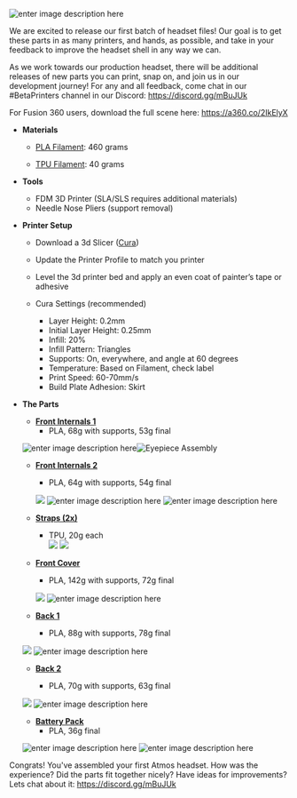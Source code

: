 
![enter image description here](https://lh3.googleusercontent.com/43BG5MUEyx7X-owoL4x_4E0_WkKS_zfmk8UUg_qK5pMBhJnRpMWrpGYay-QIOLux_W41EVIwOJo)

We are excited to release our first batch of headset files! Our goal is to get these parts in as many printers, and hands, as possible, and take in your feedback to improve the headset shell in any way we can.

As we work towards our production headset, there will be additional releases of new parts you can print, snap on, and join us in our development journey! 
For any and all feedback, come chat in our #BetaPrinters channel in our Discord: https://discord.gg/mBuJUk

For Fusion 360 users, download the full scene here: https://a360.co/2IkElyX

 -   **Materials**

		-  	[PLA Filament](https://www.amazon.com/HATCHBOX-3D-Filament-Dimensional-Accuracy/dp/B00J0GMMP6/ref=asc_df_B00J0GMMP6/?tag=hyprod-20&linkCode=df0&hvadid=312157487430&hvpos=1o3&hvnetw=g&hvrand=8594393979776861531&hvpone=&hvptwo=&hvqmt=&hvdev=c&hvdvcmdl=&hvlocint=&hvlocphy=9031945&hvtargid=pla-381707140557&psc=1): 460 grams 
	    
		-   [TPU Filament](https://www.amazon.com/NinjaTek-CHEETAH-Flexible-Filament-1-75MM/dp/B01J6KKT9G/ref=sr_1_1_sspa?keywords=ninjatek+cheetah+snow&qid=1559183691&s=industrial&sr=1-1-spons&psc=1): 40 grams
    

 -   **Tools**
		-   FDM 3D Printer (SLA/SLS requires additional materials)
		-  Needle Nose Pliers (support removal)
    
 -   **Printer Setup**
   
		-   Download a 3d Slicer ([Cura](https://ultimaker.com/en/products/ultimaker-cura-software?utm_source=cura&utm_medium=software&utm_campaign=sw-update))
	    
		-   Update the Printer Profile to match you printer
	    
		-   Level the 3d printer bed and apply an even coat of painter’s tape or adhesive
	    
		-   Cura Settings (recommended)
			-   Layer Height: 0.2mm
			-   Initial Layer Height: 0.25mm
			-   Infill: 20%
			-   Infill Pattern: Triangles
			-   Supports: On, everywhere, and angle at 60 degrees
			-   Temperature: Based on Filament, check label
			-   Print Speed: 60-70mm/s
			-   Build Plate Adhesion: Skirt



 - **The Parts**

	 -  [**Front Internals 1**](https://github.com/atmosxr/atmos-cad/tree/master/Front_Internals_1)
		 - PLA, 68g with supports, 53g final
		 
	![enter image description here](https://lh3.googleusercontent.com/zY8tWkmXOvHNCb9LZ8arov31gRxmtPkGfmMVptRgfzbejozMas6UqnZeHhSguALWV7Z6ok_W6XY "Front Internals 1 Buildplate")![](https://lh3.googleusercontent.com/VrCWfXrNbtdqF6I5mEuiBugP82HZQwREIaESiNfEVnXrOZwyqUmh3fE6zC4RFpQbkuDIfNP3d5s "Eyepiece Assembly")

	-   [**Front Internals 2**](https://github.com/atmosxr/atmos-cad/tree/master/Front_Internals_2)
	    
	    -   PLA, 64g with supports, 54g final
	        
		![
	](https://lh3.googleusercontent.com/LP5xGYyEAo-bthTDHuyKmHNj0INaOtTDWn_kIS0RymaTBsmcZ82dtmfkfGzX65-_4D96mPaCVNQ "Front Internals 2 Buildplate")
	![enter image description here](https://lh3.googleusercontent.com/0xrP6mluJkvQsQl6rsxD-ChbcBjtATUkMHjW_Grtl6D0MRo1Rx_y9mofzgxFojF5t4LUqafcC4s)
	       ![enter image description here](https://lh3.googleusercontent.com/6wicVMBEAnqODwlhhCknw6UQdv83xdO_pPiFaEBz5T98ZjTzQ5RlNs-REnpH8qJqyaoCgrUvffw)

	-  [**Straps (2x)**](https://github.com/atmosxr/atmos-cad/tree/master/Straps)
	    
	    -   TPU, 20g each	        
	![
	](https://lh3.googleusercontent.com/nK1uMrTk8aYANSvr6kSVQnJUjk0M-x63WVEzPeWumgTD0R8JXCID6Fi3J5xphKRtEp-DnRWLSxM "Strap")
![
](https://lh3.googleusercontent.com/KoEa010QMkeBs816nCAsqLpbbUYrDMS1I3RpDZTlfXUeLmc_9Ihbbj4Lm1WzTgYG_cEohm0qnbo "Straps_Assembly")
	-   [**Front Cover**](https://github.com/atmosxr/atmos-cad/tree/master/Front_Cover)
	    
	    -   PLA, 142g with supports, 72g final
		        
		![
	](https://lh3.googleusercontent.com/S5l0a2l1asN2iw1S36M-8Hdx41qS5ZerEFxXQd99gdBbX567aUR9qok_LWfHX3F1uln1OLndUwY "FrontCover")
![enter image description here](https://lh3.googleusercontent.com/XgpglyUPkGZkQ6Q9WR6Rk2bXDG4aEQ9pVupDm_iCcCWic6jvFXTG6VpL5AWPbORxwpF-0Xhx790 "FrontCover_Assembly")
	-   [**Back 1**](https://github.com/atmosxr/atmos-cad/tree/master/Back_1)
	    
		-   PLA, 88g with supports, 78g final
		    
	![
	](https://lh3.googleusercontent.com/eMlFrdefv9TH79Zby-0XwgaziW-WpQ9MfMWeC9mNieOiSIaQ9Rtoe73BAk0zekz3a3J9XqsJCfo "Back_1")
![enter image description here](https://lh3.googleusercontent.com/Z22kBaIwpGJkRLK2Hc1CD78JEuORi-O0mhK6d7WyfLEDo0ghetP4XYlrKtUZBQOuJfluYK57V9E "Back_Foam_Assembly")
	-   [**Back 2**](https://github.com/atmosxr/atmos-cad/tree/master/Back_2)
	    
	    -   PLA, 70g with supports, 63g final
	        
	![
	](https://lh3.googleusercontent.com/425Q4XpVsqGuFB08r1kPpiA0KRu2IbjfhF8KwYm-uXzI-wJu22OB1rmGujzZ3vJ0Zl9MCHPs7p4 "Back_2")
![enter image description here](https://lh3.googleusercontent.com/BelBvihiKf3r6gY1f79Zfy39EB6As0iHzsj1pRQVvlNVB6B2Et0ZAzU0w_HlJpht9VmN3XB5r_8 "Back_Back_Assembly")

	-   [**Battery Pack**](https://github.com/atmosxr/atmos-cad/tree/master/Battery_Pack)
	    -   PLA, 36g final

	![enter image description here](https://lh3.googleusercontent.com/OqM5jQuczf6wRaBVkY0kguJdHHCJKp9mOaJviTm9-3ic1rIAChkhe-JOMwlhVNFjsGIbFT-RKTo "Battery_Pack")
![enter image description here](https://lh3.googleusercontent.com/VogDwC11_gmmY-VTfN0o4ve7OV4z-b9mNwi4bA3QakYamn28UnuBk7KRnM_KyIuiZOxuRhfkXzE "Battery_Assembly")



Congrats! You've assembled your first Atmos headset. How was the experience? Did the parts fit together nicely? Have ideas for improvements? Lets chat about it:  https://discord.gg/mBuJUk
